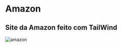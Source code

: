 # Amazon

## Site da Amazon feito com TailWind

![amazon](https://github.com/user-attachments/assets/f2d5e9b2-b81e-436c-8323-7b83e6ef898f)
